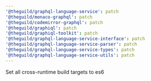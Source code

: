 ```yaml
---
'@theguild/graphql-language-service': patch
'@theguild/monaco-graphql': patch
'@theguild/codemirror-graphql': patch
'@theguild/graphiql': patch
'@theguild/graphiql-toolkit': patch
'@theguild/graphql-language-service-interface': patch
'@theguild/graphql-language-service-parser': patch
'@theguild/graphql-language-service-types': patch
'@theguild/graphql-language-service-utils': patch
---
```


Set all cross-runtime build targets to es6
